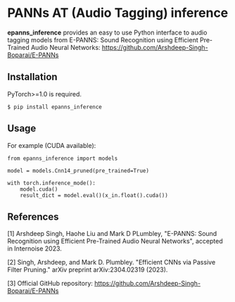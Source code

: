 # PANNs AT (Audio Tagging) inference

**epanns_inference** provides an easy to use Python interface to audio tagging models from E-PANNS: Sound Recognition using Efficient Pre-Trained Audio Neural Networks: https://github.com/Arshdeep-Singh-Boparai/E-PANNs

## Installation
PyTorch>=1.0 is required.
```
$ pip install epanns_inference
```

## Usage
For example (CUDA available):

```
from epanns_inference import models

model = models.Cnn14_pruned(pre_trained=True)

with torch.inference_mode():
    model.cuda()
    result_dict = model.eval()(x_in.float().cuda())
```

## References
[1] Arshdeep Singh, Haohe Liu and Mark D PLumbley, "E-PANNS: Sound Recognition using Efficient Pre-Trained Audio Neural Networks", accepted in Internoise 2023.

[2] Singh, Arshdeep, and Mark D. Plumbley. "Efficient CNNs via Passive Filter Pruning." arXiv preprint arXiv:2304.02319 (2023).

[3] Official GitHub repository: https://github.com/Arshdeep-Singh-Boparai/E-PANNs
